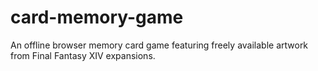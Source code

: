 # card-memory-game
An offline browser memory card game featuring freely available artwork from Final Fantasy XIV expansions.
